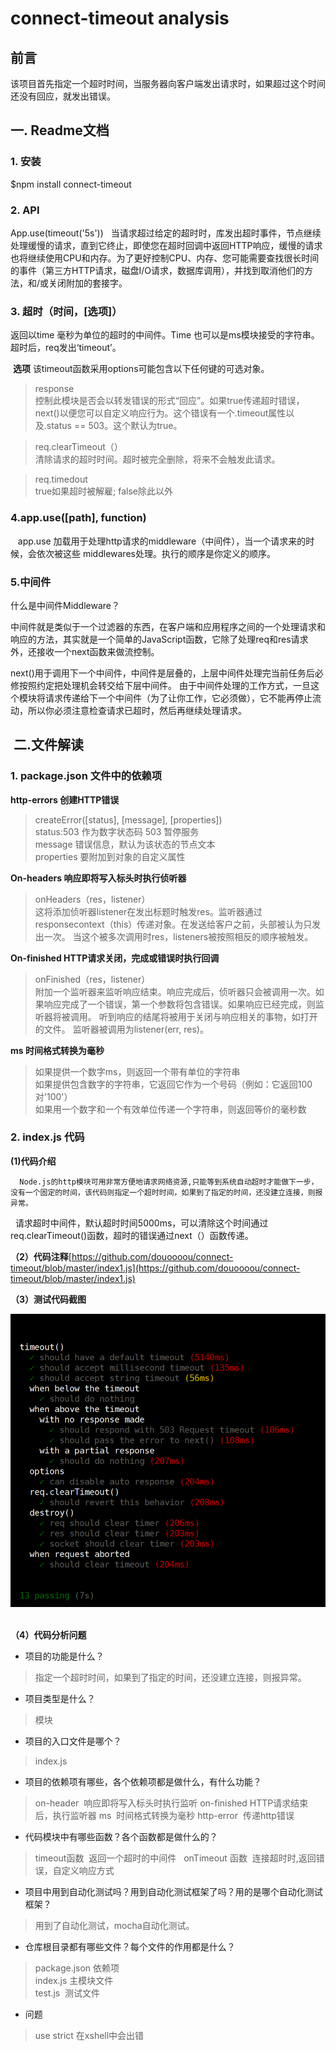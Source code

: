 # connect-timeout analysis
## 前言  
该项目首先指定一个超时时间，当服务器向客户端发出请求时，如果超过这个时间还没有回应，就发出错误。
## 一. Readme文档    
### 1. 安装    
  $npm install connect-timeout
### 2. API  

   App.use(timeout('5s')) 
   当请求超过给定的超时时，库发出超时事件，节点继续处理缓慢的请求，直到它终止，即使您在超时回调中返回HTTP响应，缓慢的请求也将继续使用CPU和内存。为了更好控制CPU、内存、您可能需要查找很长时间的事件（第三方HTTP请求，磁盘I/O请求，数据库调用），并找到取消他们的方法，和/或关闭附加的套接字。 
   
### 3. 超时（时间，[选项]）    
  返回以time 毫秒为单位的超时的中间件。Time 也可以是ms模块接受的字符串。超时后，req发出‘timeout’。 
  
   **选项** 
   该timeout函数采用options可能包含以下任何键的可选对象。    
   >response  
   > 控制此模块是否会以转发错误的形式“回应”。如果true传递超时错误，next()以便您可以自定义响应行为。这个错误有一个.timeout属性以及.status == 503。这个默认为true。  
   
   >req.clearTimeout（）  
   >清除请求的超时时间。超时被完全删除，将来不会触发此请求。  
     
   >req.timedout  
   >true如果超时被解雇; false除此以外  
### 4.app.use([path], function)  
    app.use 加载用于处理http请求的middleware（中间件），当一个请求来的时候，会依次被这些 middlewares处理。执行的顺序是你定义的顺序。
### 5.中间件   
什么是中间件Middleware？  
  
中间件就是类似于一个过滤器的东西，在客户端和应用程序之间的一个处理请求和响应的方法，其实就是一个简单的JavaScript函数，它除了处理req和res请求外，还接收一个next函数来做流控制。  
  
next()用于调用下一个中间件，中间件是层叠的，上层中间件处理完当前任务后必修按照约定把处理机会转交给下层中间件。
由于中间件处理的工作方式，一旦这个模块将请求传递给下一个中间件（为了让你工作，它必须做），它不能再停止流动，所以你必须注意检查请求已超时，然后再继续处理请求。

##  二.文件解读  
### 1. package.json 文件中的依赖项  

 **http-errors 创建HTTP错误**  
>createError([status], [message], [properties])    
>status:503 作为数字状态码 503 暂停服务  
>message 错误信息，默认为该状态的节点文本  
>properties 要附加到对象的自定义属性  

**On-headers 响应即将写入标头时执行侦听器**  
>onHeaders（res，listener）  
>这将添加侦听器listener在发出标题时触发res。监听器通过responsecontext（this）传递对象。在发送给客户之前，头部被认为只发出一次。
当这个被多次调用时res，listeners被按照相反的顺序被触发。  

**On-finished HTTP请求关闭，完成或错误时执行回调**  
>onFinished（res，listener）  
>附加一个监听器来监听响应结束。响应完成后，侦听器只会被调用一次。如果响应完成了一个错误，第一个参数将包含错误。如果响应已经完成，则监听器将被调用。
>听到响应的结尾将被用于关闭与响应相关的事物，如打开的文件。
>监听器被调用为listener(err, res)。  

**ms 时间格式转换为毫秒**  
>如果提供一个数字ms，则返回一个带有单位的字符串  
>如果提供包含数字的字符串，它返回它作为一个号码（例如：它返回100对'100'）  
>如果用一个数字和一个有效单位传递一个字符串，则返回等价的毫秒数  
 
### 2. index.js 代码    

**(1)代码介绍**    

      Node.js的http模块可用非常方便地请求网络资源,只能等到系统自动超时才能做下一步，没有一个固定的时间，该代码则指定一个超时时间，如果到了指定的时间，还没建立连接，则报异常。   
     请求超时中间件，默认超时时间5000ms，可以清除这个时间通过req.clearTimeout()函数，超时的错误通过next（）函数传递。  
        
**（2）代码注释**[https://github.com/douoooou/connect-timeout/blob/master/index1.js](https://github.com/douoooou/connect-timeout/blob/master/index1.js)    
  
**（3）测试代码截图**    

![无法显示](../image/图片1.png)     
  
**（4）代码分析问题**  
+ 项目的功能是什么？
> 指定一个超时时间，如果到了指定的时间，还没建立连接，则报异常。     
+ 项目类型是什么？  
> 模块  
+ 项目的入口文件是哪个？  
> index.js  
+ 项目的依赖项有哪些，各个依赖项都是做什么，有什么功能？  
> on-header  响应即将写入标头时执行监听
> on-finished HTTP请求结束后，执行监听器
> ms  时间格式转换为毫秒
> http-error  传递http错误
+ 代码模块中有哪些函数？各个函数都是做什么的？  
> timeout函数  返回一个超时的中间件    
> onTimeout 函数  连接超时时,返回错误，自定义响应方式  
+ 项目中用到自动化测试吗？用到自动化测试框架了吗？用的是哪个自动化测试框架？  
> 用到了自动化测试，mocha自动化测试。  
+ 仓库根目录都有哪些文件？每个文件的作用都是什么？
> package.json 依赖项  
> index.js 主模块文件  
> test.js  测试文件  
+ 问题  
> use strict 在xshell中会出错



